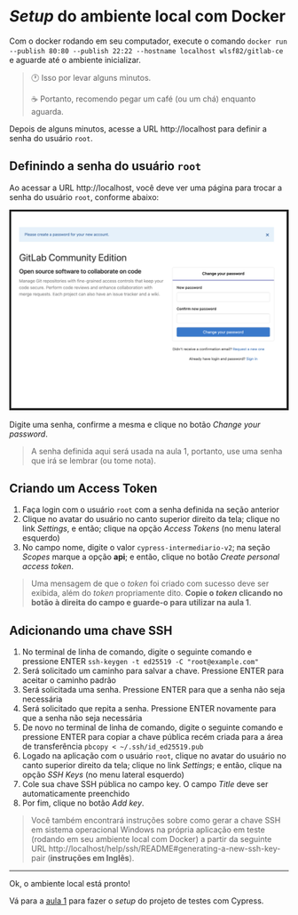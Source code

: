 # _Setup_ do ambiente local com Docker

Com o docker rodando em seu computador, execute o comando `docker run --publish 80:80 --publish 22:22 --hostname localhost wlsf82/gitlab-ce` e aguarde até o ambiente inicializar.

> 🕐 Isso por levar alguns minutos.
>
> ☕ Portanto, recomendo pegar um café (ou um chá) enquanto aguarda.

Depois de alguns minutos, acesse a URL http://localhost para definir a senha do usuário `root`.

## Definindo a senha do usuário `root`

Ao acessar a URL http://localhost, você deve ver uma página para trocar a senha do usuário `root`, conforme abaixo:

![GitLab reset password page](./assets/please-create-a-password-for-your-new-account.png)

Digite uma senha, confirme a mesma e clique no botão _Change your password_.

> A senha definida aqui será usada na aula 1, portanto, use uma senha que irá se lembrar (ou tome nota).

## Criando um Access Token

1. Faça login com o usuário `root` com a senha definida na seção anterior
2. Clique no avatar do usuário no canto superior direito da tela; clique no link _Settings_, e então; clique na opção _Access Tokens_ (no menu lateral esquerdo)
3. No campo nome, digite o valor `cypress-intermediario-v2`; na seção _Scopes_ marque a opção **api**; e então, clique no botão _Create personal access token_.

> Uma mensagem de que o _token_ foi criado com sucesso deve ser exibida, além do _token_ propriamente dito. **Copie o _token_ clicando no botão à direita do campo e guarde-o para utilizar na aula 1**.

## Adicionando uma chave SSH

1. No terminal de linha de comando, digite o seguinte comando e pressione ENTER `ssh-keygen -t ed25519 -C "root@example.com"`
2. Será solicitado um caminho para salvar a chave. Pressione ENTER para aceitar o caminho padrão
3. Será solicitada uma senha. Pressione ENTER para que a senha não seja necessária
4. Será solicitado que repita a senha. Pressione ENTER novamente para que a senha não seja necessária
5. De novo no terminal de linha de comando, digite o seguinte comando e pressione ENTER para copiar a chave pública recém criada para a área de transferência `pbcopy < ~/.ssh/id_ed25519.pub`
6. Logado na aplicação com o usuário `root`, clique no avatar do usuário no canto superior direito da tela; clique no link _Settings_; e então, clique na opção _SSH Keys_ (no menu lateral esquerdo)
7. Cole sua chave SSH pública no campo key. O campo _Title_ deve ser automaticamente preenchido
8. Por fim, clique no botão _Add key_.

> Você também encontrará instruções sobre como gerar a chave SSH em sistema operacional Windows na própria aplicação em teste (rodando em seu ambiente local com Docker) a partir da seguinte URL http://localhost/help/ssh/README#generating-a-new-ssh-key-pair (**instruções em Inglês**).

___

Ok, o ambiente local está pronto!

Vá para a [aula 1](./1.md) para fazer o _setup_ do projeto de testes com Cypress.
